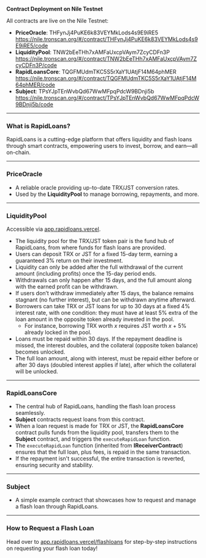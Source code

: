 **Contract Deployment on Nile Testnet**

All contracts are live on the Nile Testnet:

- **PriceOracle**: THFynJj4PuKE6k83VEYMkLods4s9E9iRE5
  https://nile.tronscan.org/#/contract/THFynJj4PuKE6k83VEYMkLods4s9E9iRE5/code
- **LiquidityPool**: TNW2bEeTHh7xAMFaUxcpVAym7ZcyCDFn3P
  https://nile.tronscan.org/#/contract/TNW2bEeTHh7xAMFaUxcpVAym7ZcyCDFn3P/code
- **RapidLoansCore**: TQGFMUdmTKC5S5rXaY1UAtjF14M64phMER
  https://nile.tronscan.org/#/contract/TQGFMUdmTKC5S5rXaY1UAtjF14M64phMER/code
- **Subject**: TPsYJpTEnWvbQd67WwMFpqPdcW9BDnji5b
  https://nile.tronscan.org/#/contract/TPsYJpTEnWvbQd67WwMFpqPdcW9BDnji5b/code

---

### What is RapidLoans?

RapidLoans is a cutting-edge platform that offers liquidity and flash loans through smart contracts, empowering users to invest, borrow, and earn—all on-chain.

---

### **PriceOracle**

- A reliable oracle providing up-to-date TRX/JST conversion rates.
- Used by the **LiquidityPool** to manage borrowing, repayments, and more.

---

### **LiquidityPool**

Accessible via [app.rapidloans.vercel](https://app.rapidloans.vercel.app/).

- The liquidity pool for the TRX/JST token pair is the fund hub of RapidLoans, from where funds for flash loans are provided.
- Users can deposit TRX or JST for a fixed 15-day term, earning a guaranteed 3% return on their investment.
- Liquidity can only be added after the full withdrawal of the current amount (including profits) once the 15-day period ends.
- Withdrawals can only happen after 15 days, and the full amount along with the earned profit can be withdrawn.
- If users don’t withdraw immediately after 15 days, the balance remains stagnant (no further interest), but can be withdrawn anytime afterward.
- Borrowers can take TRX or JST loans for up to 30 days at a fixed 4% interest rate, with one condition: they must have at least 5% extra of the loan amount in the opposite token already invested in the pool.
  - For instance, borrowing TRX worth _x_ requires JST worth _x_ + 5% already locked in the pool.
- Loans must be repaid within 30 days. If the repayment deadline is missed, the interest doubles, and the collateral (opposite token balance) becomes unlocked.
- The full loan amount, along with interest, must be repaid either before or after 30 days (doubled interest applies if late), after which the collateral will be unlocked.

---

### **RapidLoansCore**

- The central hub of RapidLoans, handling the flash loan process seamlessly.
- **Subject** contracts request loans from this contract.
- When a loan request is made for TRX or JST, the **RapidLoansCore** contract pulls funds from the liquidity pool, transfers them to the **Subject** contract, and triggers the `executeRapidLoan` function.
- The `executeRapidLoan` function (inherited from **IReceiverContract**) ensures that the full loan, plus fees, is repaid in the same transaction.
- If the repayment isn't successful, the entire transaction is reverted, ensuring security and stability.

---

### **Subject**

- A simple example contract that showcases how to request and manage a flash loan through RapidLoans.

---

### **How to Request a Flash Loan**

Head over to [app.rapidloans.vercel/flashloans](https://app.rapidloans.vercel.app/flashloans) for step-by-step instructions on requesting your flash loan today!
